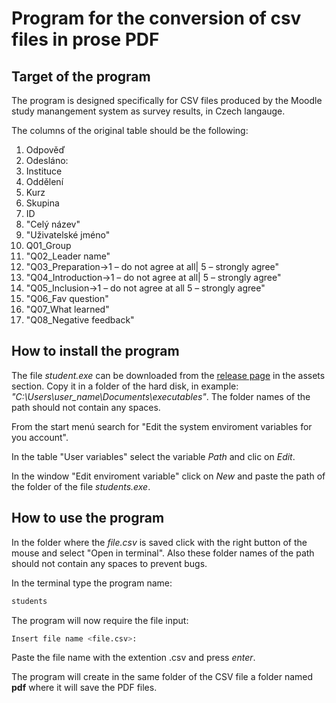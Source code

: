 # Program for the conversion of csv files in prose PDF

## Target of the program
The program is designed specifically for CSV files produced by the Moodle study manangement system as survey results, in Czech langauge.

The columns of the original table should be the following:

1. Odpověď
2. Odesláno:
3. Instituce
4. Oddělení
5. Kurz
6. Skupina
7. ID
8. "Celý název"
9. "Uživatelské jméno"
10. Q01_Group
11. "Q02_Leader name"
12. "Q03_Preparation->1 – do not agree at all| 5 – strongly agree"
13. "Q04_Introduction->1 – do not agree at all| 5 – strongly agree"
14. "Q05_Inclusion->1 – do not agree at all 5 – strongly agree"
15. "Q06_Fav question"
16. "Q07_What learned"
17. "Q08_Negative feedback"

## How to install the program
The file _student.exe_ can be downloaded from the [release page](https://github.com/frpiana/students/releases/) in the assets section. Copy it in a folder of the hard disk, in example: _"C:\Users\user_name\Documents\executables"_. The folder names of the path should not contain any spaces.

From the start menú search for "Edit the system enviroment variables for you account".

In the table "User variables" select the variable _Path_ and clic on _Edit_.

In the window "Edit enviroment variable" click on _New_ and paste the path of the folder of the file _students.exe_.

## How to use the program
In the folder where the _file.csv_ is saved click with the right button of the mouse and select "Open in terminal". Also these folder names of the path should not contain any spaces to prevent bugs.

In the terminal type the program name:
```bash
students
```
The program will now require the file input:
```bash
Insert file name <file.csv>:
```
Paste the file name with the extention .csv and press _enter_.

The program will create in the same folder of the CSV file a folder named **pdf** where it will save the PDF files.
